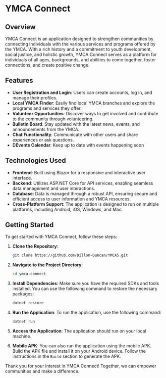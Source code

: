 # YMCA Connect

## Overview
YMCA Connect is an application designed to strengthen communities by connecting individuals with the various services and programs offered by the YMCA. With a rich history and a commitment to youth development, social justice, and holistic growth, YMCA Connect serves as a platform for individuals of all ages, backgrounds, and abilities to come together, foster connections, and create positive change.

## Features
- **User Registration and Login**: Users can create accounts, log in, and manage their profiles.
- **Local YMCA Finder**: Easily find local YMCA branches and explore the programs and services they offer.
- **Volunteer Opportunities**: Discover ways to get involved and contribute to the community through volunteering.
- **Bulletin Board**: Stay updated with the latest news, events, and announcements from the YMCA.
- **Chat Functionality**: Communicate with other users and share experiences or ask questions.
- **DEvents Calendar**: Keep up to date with events happening soon

## Technologies Used
- **Frontend**: Built using Blazor for a responsive and interactive user interface.
- **Backend**: Utilizes ASP.NET Core for API services, enabling seamless data management and user interactions.
- **Database**: Data is managed through a robust API, ensuring secure and efficient access to user information and YMCA resources.
- **Cross-Platform Support**: The application is designed to run on multiple platforms, including Android, iOS, Windows, and Mac.

## Getting Started
To get started with YMCA Connect, follow these steps:

1. **Clone the Repository**:
   ```bash
   git clone https://github.com/Dillon-Duncan/YMCA5.git
   ```

2. **Navigate to the Project Directory**:
   ```bash
   cd ymca-connect
   ```

3. **Install Dependencies**:
   Make sure you have the required SDKs and tools installed. You can use the following command to restore the necessary packages:
   ```bash
   dotnet restore
   ```

4. **Run the Application**:
   To run the application, use the following command:
   ```bash
   dotnet run
   ```
   
5. **Access the Application**:
   The application should run on your local machine.

6. **Mobile APK**:
   You can also run the application using the mobile APK. Build the APK file and install it on your Android device. Follow the instructions in the `Build` section to generate the APK.

Thank you for your interest in YMCA Connect! Together, we can empower communities and make a difference.
